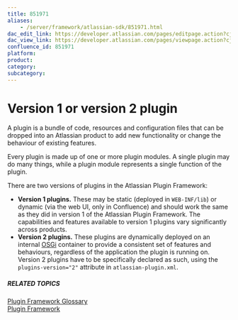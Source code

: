 ```yaml
---
title: 851971
aliases:
    - /server/framework/atlassian-sdk/851971.html
dac_edit_link: https://developer.atlassian.com/pages/editpage.action?cjm=wozere&pageId=851971
dac_view_link: https://developer.atlassian.com/pages/viewpage.action?cjm=wozere&pageId=851971
confluence_id: 851971
platform:
product:
category:
subcategory:
---
```

# Version 1 or version 2 plugin

A plugin is a bundle of code, resources and configuration files that can be dropped into an Atlassian product to add new functionality or change the behaviour of existing features.

Every plugin is made up of one or more plugin modules. A single plugin may do many things, while a plugin module represents a single function of the plugin.

There are two versions of plugins in the Atlassian Plugin Framework:

-   **Version 1 plugins.** These may be static (deployed in `WEB-INF/lib`) or dynamic (via the web UI, only in Confluence) and should work the same as they did in version 1 of the Atlassian Plugin Framework. The capabilities and features available to version 1 plugins vary significantly across products.
-   **Version 2 plugins.** These plugins are dynamically deployed on an internal <a href="http://osgi.org" class="external-link">OSGi</a> container to provide a consistent set of features and behaviours, regardless of the application the plugin is running on. Version 2 plugins have to be specifically declared as such, using the `plugins-version="2"` attribute in `atlassian-plugin.xml`.

##### RELATED TOPICS

[Plugin Framework Glossary](/server/framework/atlassian-sdk/plugin-framework-glossary-852003.html)  
[Plugin Framework](https://developer.atlassian.com/display/PLUGINFRAMEWORK/Plugin+Framework)

























